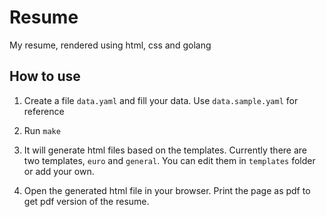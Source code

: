 # Resume
My resume, rendered using html, css and golang

## How to use

1. Create a file `data.yaml` and fill your data. Use `data.sample.yaml` for reference

2. Run `make`

3. It will generate html files based on the templates. Currently there are two templates, `euro` and `general`. You can edit them in `templates` folder or add your own.

4. Open the generated html file in your browser. Print the page as pdf to get pdf version of the resume.
